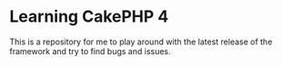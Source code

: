 # Learning CakePHP 4
This is a repository for me to play around with the latest release of the framework and try to find bugs and issues.
